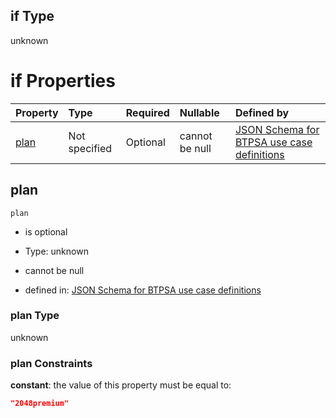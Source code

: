 ## if Type

unknown

# if Properties

| Property      | Type          | Required | Nullable       | Defined by                                                                                                                                                                                                                                  |
| :------------ | :------------ | :------- | :------------- | :------------------------------------------------------------------------------------------------------------------------------------------------------------------------------------------------------------------------------------------ |
| [plan](#plan) | Not specified | Optional | cannot be null | [JSON Schema for BTPSA use case definitions](btpsa-usecase-properties-services-items-allof-1-then-allof-43-then-allof-4-if-properties-plan.md "undefined#/properties/services/items/allOf/1/then/allOf/43/then/allOf/4/if/properties/plan") |

## plan



`plan`

*   is optional

*   Type: unknown

*   cannot be null

*   defined in: [JSON Schema for BTPSA use case definitions](btpsa-usecase-properties-services-items-allof-1-then-allof-43-then-allof-4-if-properties-plan.md "undefined#/properties/services/items/allOf/1/then/allOf/43/then/allOf/4/if/properties/plan")

### plan Type

unknown

### plan Constraints

**constant**: the value of this property must be equal to:

```json
"2048premium"
```
